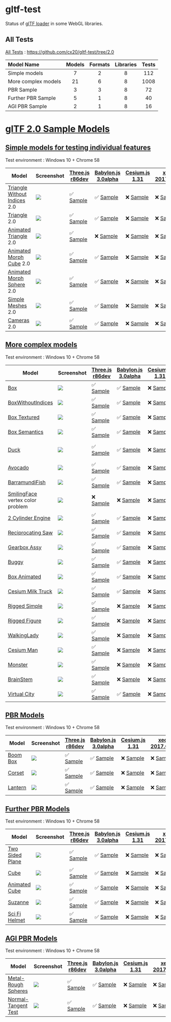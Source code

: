 # gltf-test

Status of [glTF loader](https://github.com/KhronosGroup/glTF#webgl-engines) in some WebGL libraries.

## All Tests

[All Tests]( https://cdn.rawgit.com/cx20/gltf-test/aee2d506990a22bfafb5d6da61d49e750b04ad80/index.html ) : https://github.com/cx20/gltf-test/tree/2.0

|Model Name           |Models  |Formats  |Libraries|Tests|
|:--------------------|:------:|:-------:|:-------:|:---:|
|Simple models        |   7    |   2     |    8    | 112 |
|More complex models  |  21    |   6     |    8    |1008 |
|PBR Sample           |   3    |   3     |    8    |  72 |
|Further PBR Sample   |   5    |   1     |    8    |  40 |
|AGI PBR Sample       |   2    |   1     |    8    |  16 |

<!--
Since some glTF 2.0 specifications have not been finalized yet, they are excluded from the test.
- SimpleMaterial
- AdvancedMaterial
- SimpleOpacity
- SimpleTexture
- SimpleSkin

|Model Name           |Models  |Formats  |Libraries|Tests|
|:--------------------|:------:|:-------:|:-------:|:---:|
|Simple models        |  12    |   2     |    8    | 192 |
|More complex models  |  21    |   6     |    8    |1008 |
|PBR Sample           |   3    |   3     |    8    |  72 |
|Further PBR Sample   |   5    |   1     |    8    |  40 |
|AGI PBR Sample       |   2    |   1     |    8    |  16 |
-->


# [glTF 2.0 Sample Models](https://github.com/KhronosGroup/glTF-Sample-Models/blob/master/2.0/README.md#gltf-20-sample-models)

## [Simple models for testing individual features](https://github.com/KhronosGroup/glTF-Sample-Models/blob/master/2.0/README.md#simple-models-for-testing-individual-features)

Test environment : Windows 10 + Chrome 58

|Model                                                                 |Screenshot                                                          |[Three.js r86dev](https://github.com/mrdoob/three.js/tree/dev/examples/js/loaders/GLTF2Loader.js)                                                                                                             |[Babylon.js 3.0alpha](https://github.com/BabylonJS/Babylon.js/tree/master/loaders/src/glTF)                                                                                                                           |[Cesium.js 1.31](https://github.com/AnalyticalGraphicsInc/cesium/)                                                                                                                                      |[xeogl 2017.04.24](https://github.com/xeolabs/xeogl/tree/master/src/models/gltf)                                                                                                             |[GLBoost r2dev](https://github.com/emadurandal/GLBoost/blob/master/src/js/middle_level/loader/GLTFLoader.js)                                                                                                  |[Grimoire.js 2017.05.10](https://github.com/GrimoireGL/grimoirejs-gltf)                                                                                                                           |
|----------------------------------------------------------------------|--------------------------------------------------------------------|--------------------------------------------------------------------------------------------------------------------------------------------------------------------------------------------------------------|----------------------------------------------------------------------------------------------------------------------------------------------------------------------------------------------------------------------|--------------------------------------------------------------------------------------------------------------------------------------------------------------------------------------------------------|---------------------------------------------------------------------------------------------------------------------------------------------------------------------------------------------|--------------------------------------------------------------------------------------------------------------------------------------------------------------------------------------------------------------|--------------------------------------------------------------------------------------------------------------------------------------------------------------------------------------------------|
|[Triangle Without Indices](tutorialModels/TriangleWithoutIndices) 2.0 |![](tutorialModels/TriangleWithoutIndices/screenshot/screenshot.png)|:white_check_mark: [Sample](https://cdn.rawgit.com/cx20/gltf-test/aee2d506990a22bfafb5d6da61d49e750b04ad80/examples/threejs/index.html?category=tutorialModels&model=TriangleWithoutIndices&scale=1&type=glTF)|:white_check_mark: [Sample](https://cdn.rawgit.com/cx20/gltf-test/aee2d506990a22bfafb5d6da61d49e750b04ad80/examples/babylonjs/index.html?category=tutorialModels&model=TriangleWithoutIndices&scale=1&type=glTF)      |:x: [Sample](https://cdn.rawgit.com/cx20/gltf-test/aee2d506990a22bfafb5d6da61d49e750b04ad80/examples/cesium/index.html?category=tutorialModels&model=TriangleWithoutIndices&scale=1&type=glTF)          |:x: [Sample](https://cdn.rawgit.com/cx20/gltf-test/aee2d506990a22bfafb5d6da61d49e750b04ad80/examples/xeogl/index.html?category=tutorialModels&model=TriangleWithoutIndices&scale=1&type=glTF)|:x: [Sample](https://cdn.rawgit.com/cx20/gltf-test/aee2d506990a22bfafb5d6da61d49e750b04ad80/examples/glboost/index.html?category=tutorialModels&model=TriangleWithoutIndices&scale=1&type=glTF)               |:x: [Sample](https://cdn.rawgit.com/cx20/gltf-test/aee2d506990a22bfafb5d6da61d49e750b04ad80/examples/grimoiregl/index.html?category=tutorialModels&model=TriangleWithoutIndices&scale=1&type=glTF)|
|[Triangle](tutorialModels/Triangle) 2.0                               |![](tutorialModels/Triangle/screenshot/screenshot.png)              |:white_check_mark: [Sample](https://cdn.rawgit.com/cx20/gltf-test/aee2d506990a22bfafb5d6da61d49e750b04ad80/examples/threejs/index.html?category=tutorialModels&model=Triangle&scale=1&type=glTF)              |:white_check_mark: [Sample](https://cdn.rawgit.com/cx20/gltf-test/aee2d506990a22bfafb5d6da61d49e750b04ad80/examples/babylonjs/index.html?category=tutorialModels&model=Triangle&scale=1&type=glTF)                    |:x: [Sample](https://cdn.rawgit.com/cx20/gltf-test/aee2d506990a22bfafb5d6da61d49e750b04ad80/examples/cesium/index.html?category=tutorialModels&model=Triangle&scale=1&type=glTF)                        |:x: [Sample](https://cdn.rawgit.com/cx20/gltf-test/aee2d506990a22bfafb5d6da61d49e750b04ad80/examples/xeogl/index.html?category=tutorialModels&model=Triangle&scale=1&type=glTF)              |:x: [Sample](https://cdn.rawgit.com/cx20/gltf-test/aee2d506990a22bfafb5d6da61d49e750b04ad80/examples/glboost/index.html?category=tutorialModels&model=Triangle&scale=1&type=glTF)                             |:x: [Sample](https://cdn.rawgit.com/cx20/gltf-test/aee2d506990a22bfafb5d6da61d49e750b04ad80/examples/grimoiregl/index.html?category=tutorialModels&model=Triangle&scale=1&type=glTF)              |
|[Animated Triangle](tutorialModels/AnimatedTriangle) 2.0              |![](tutorialModels/AnimatedTriangle/screenshot/screenshot.gif)      |:white_check_mark: [Sample](https://cdn.rawgit.com/cx20/gltf-test/aee2d506990a22bfafb5d6da61d49e750b04ad80/examples/threejs/index.html?category=tutorialModels&model=AnimatedTriangle&scale=1&type=glTF)      |:x: [Sample](https://cdn.rawgit.com/cx20/gltf-test/aee2d506990a22bfafb5d6da61d49e750b04ad80/examples/babylonjs/index.html?category=tutorialModels&model=AnimatedTriangle&scale=1&type=glTF)                           |:x: [Sample](https://cdn.rawgit.com/cx20/gltf-test/aee2d506990a22bfafb5d6da61d49e750b04ad80/examples/cesium/index.html?category=tutorialModels&model=AnimatedTriangle&scale=1&type=glTF)                |:x: [Sample](https://cdn.rawgit.com/cx20/gltf-test/aee2d506990a22bfafb5d6da61d49e750b04ad80/examples/xeogl/index.html?category=tutorialModels&model=AnimatedTriangle&scale=1&type=glTF)      |:x: [Sample](https://cdn.rawgit.com/cx20/gltf-test/aee2d506990a22bfafb5d6da61d49e750b04ad80/examples/glboost/index.html?category=tutorialModels&model=AnimatedTriangle&scale=1&type=glTF)                     |:x: [Sample](https://cdn.rawgit.com/cx20/gltf-test/aee2d506990a22bfafb5d6da61d49e750b04ad80/examples/grimoiregl/index.html?category=tutorialModels&model=AnimatedTriangle&scale=1&type=glTF)      |
|[Animated Morph Cube](tutorialModels/AnimatedMorphCube) 2.0           |![](tutorialModels/AnimatedMorphCube/screenshot/screenshot.gif)     |:white_check_mark: [Sample](https://cdn.rawgit.com/cx20/gltf-test/aee2d506990a22bfafb5d6da61d49e750b04ad80/examples/threejs/index.html?category=tutorialModels&model=AnimatedMorphCube&scale=1&type=glTF)     |:white_check_mark: [Sample](https://cdn.rawgit.com/cx20/gltf-test/aee2d506990a22bfafb5d6da61d49e750b04ad80/examples/babylonjs/index.html?category=tutorialModels&model=AnimatedMorphCube&scale=1&type=glTF)           |:x: [Sample](https://cdn.rawgit.com/cx20/gltf-test/aee2d506990a22bfafb5d6da61d49e750b04ad80/examples/cesium/index.html?category=tutorialModels&model=AnimatedMorphCube&scale=1&type=glTF)               |:x: [Sample](https://cdn.rawgit.com/cx20/gltf-test/aee2d506990a22bfafb5d6da61d49e750b04ad80/examples/xeogl/index.html?category=tutorialModels&model=AnimatedMorphCube&scale=1&type=glTF)     |:x: [Sample](https://cdn.rawgit.com/cx20/gltf-test/aee2d506990a22bfafb5d6da61d49e750b04ad80/examples/glboost/index.html?category=tutorialModels&model=AnimatedMorphCube&scale=1&type=glTF)                    |:x: [Sample](https://cdn.rawgit.com/cx20/gltf-test/aee2d506990a22bfafb5d6da61d49e750b04ad80/examples/grimoiregl/index.html?category=tutorialModels&model=AnimatedMorphCube&scale=1&type=glTF)     |
|[Animated Morph Sphere](tutorialModels/AnimatedMorphSphere) 2.0       |![](tutorialModels/AnimatedMorphSphere/screenshot/screenshot.gif)   |:white_check_mark: [Sample](https://cdn.rawgit.com/cx20/gltf-test/aee2d506990a22bfafb5d6da61d49e750b04ad80/examples/threejs/index.html?category=tutorialModels&model=AnimatedMorphSphere&scale=1&type=glTF)   |:white_check_mark: [Sample](https://cdn.rawgit.com/cx20/gltf-test/aee2d506990a22bfafb5d6da61d49e750b04ad80/examples/babylonjs/index.html?category=tutorialModels&model=AnimatedMorphSphere&scale=1&type=glTF)         |:x: [Sample](https://cdn.rawgit.com/cx20/gltf-test/aee2d506990a22bfafb5d6da61d49e750b04ad80/examples/cesium/index.html?category=tutorialModels&model=AnimatedMorphSphere&scale=1&type=glTF)             |:x: [Sample](https://cdn.rawgit.com/cx20/gltf-test/aee2d506990a22bfafb5d6da61d49e750b04ad80/examples/xeogl/index.html?category=tutorialModels&model=AnimatedMorphSphere&scale=1&type=glTF)   |:x: [Sample](https://cdn.rawgit.com/cx20/gltf-test/aee2d506990a22bfafb5d6da61d49e750b04ad80/examples/glboost/index.html?category=tutorialModels&model=AnimatedMorphSphere&scale=1&type=glTF)                  |:x: [Sample](https://cdn.rawgit.com/cx20/gltf-test/aee2d506990a22bfafb5d6da61d49e750b04ad80/examples/grimoiregl/index.html?category=tutorialModels&model=AnimatedMorphSphere&scale=1&type=glTF)   |
|[Simple Meshes](tutorialModels/SimpleMeshes) 2.0                      |![](tutorialModels/SimpleMeshes/screenshot/screenshot.png)          |:white_check_mark: [Sample](https://cdn.rawgit.com/cx20/gltf-test/aee2d506990a22bfafb5d6da61d49e750b04ad80/examples/threejs/index.html?category=tutorialModels&model=SimpleMeshes&scale=1&type=glTF)          |:white_check_mark: [Sample](https://cdn.rawgit.com/cx20/gltf-test/aee2d506990a22bfafb5d6da61d49e750b04ad80/examples/babylonjs/index.html?category=tutorialModels&model=SimpleMeshes&scale=1&type=glTF)                |:x: [Sample](https://cdn.rawgit.com/cx20/gltf-test/aee2d506990a22bfafb5d6da61d49e750b04ad80/examples/cesium/index.html?category=tutorialModels&model=SimpleMeshes&scale=1&type=glTF)                    |:x: [Sample](https://cdn.rawgit.com/cx20/gltf-test/aee2d506990a22bfafb5d6da61d49e750b04ad80/examples/xeogl/index.html?category=tutorialModels&model=SimpleMeshes&scale=1&type=glTF)          |:x: [Sample](https://cdn.rawgit.com/cx20/gltf-test/aee2d506990a22bfafb5d6da61d49e750b04ad80/examples/glboost/index.html?category=tutorialModels&model=SimpleMeshes&scale=1&type=glTF)                         |:x: [Sample](https://cdn.rawgit.com/cx20/gltf-test/aee2d506990a22bfafb5d6da61d49e750b04ad80/examples/grimoiregl/index.html?category=tutorialModels&model=SimpleMeshes&scale=1&type=glTF)          |
|[Cameras](tutorialModels/Cameras) 2.0                                 |![](tutorialModels/Cameras/screenshot/screenshot.png)               |:white_check_mark: [Sample](https://cdn.rawgit.com/cx20/gltf-test/aee2d506990a22bfafb5d6da61d49e750b04ad80/examples/threejs/index.html?category=tutorialModels&model=Cameras&scale=1&type=glTF)               |:white_check_mark: [Sample](https://cdn.rawgit.com/cx20/gltf-test/aee2d506990a22bfafb5d6da61d49e750b04ad80/examples/babylonjs/index.html?category=tutorialModels&model=Cameras&scale=1&type=glTF)                     |:x: [Sample](https://cdn.rawgit.com/cx20/gltf-test/aee2d506990a22bfafb5d6da61d49e750b04ad80/examples/cesium/index.html?category=tutorialModels&model=Cameras&scale=1&type=glTF)                         |:x: [Sample](https://cdn.rawgit.com/cx20/gltf-test/aee2d506990a22bfafb5d6da61d49e750b04ad80/examples/xeogl/index.html?category=tutorialModels&model=Cameras&scale=1&type=glTF)               |:x: [Sample](https://cdn.rawgit.com/cx20/gltf-test/aee2d506990a22bfafb5d6da61d49e750b04ad80/examples/glboost/index.html?category=tutorialModels&model=Cameras&scale=1&type=glTF)                              |:x: [Sample](https://cdn.rawgit.com/cx20/gltf-test/aee2d506990a22bfafb5d6da61d49e750b04ad80/examples/grimoiregl/index.html?category=tutorialModels&model=Cameras&scale=1&type=glTF)               |

<!--
Since some glTF 2.0 specifications have not been finalized yet, they are excluded from the test.
- SimpleMaterial
- AdvancedMaterial
- SimpleOpacity
- SimpleTexture
- SimpleSkin

|Model                                                                 |Screenshot                                                          |[Three.js r86dev](https://github.com/mrdoob/three.js/tree/dev/examples/js/loaders/GLTF2Loader.js)                                                                                                             |[Babylon.js 3.0alpha](https://github.com/BabylonJS/Babylon.js/tree/master/loaders/src/glTF)                                                                                                                           |[Cesium.js 1.31](https://github.com/AnalyticalGraphicsInc/cesium/)                                                                                                                                      |[xeogl 2017.04.24](https://github.com/xeolabs/xeogl/tree/master/src/models/gltf)                                                                                                             |[GLBoost r2dev](https://github.com/emadurandal/GLBoost/blob/master/src/js/middle_level/loader/GLTFLoader.js)                                                                                                  |[Grimoire.js 2017.05.10](https://github.com/GrimoireGL/grimoirejs-gltf)                                                                                                                           |
|----------------------------------------------------------------------|--------------------------------------------------------------------|--------------------------------------------------------------------------------------------------------------------------------------------------------------------------------------------------------------|----------------------------------------------------------------------------------------------------------------------------------------------------------------------------------------------------------------------|--------------------------------------------------------------------------------------------------------------------------------------------------------------------------------------------------------|---------------------------------------------------------------------------------------------------------------------------------------------------------------------------------------------|--------------------------------------------------------------------------------------------------------------------------------------------------------------------------------------------------------------|--------------------------------------------------------------------------------------------------------------------------------------------------------------------------------------------------|
|[Triangle Without Indices](tutorialModels/TriangleWithoutIndices) 2.0 |![](tutorialModels/TriangleWithoutIndices/screenshot/screenshot.png)|:white_check_mark: [Sample](https://cdn.rawgit.com/cx20/gltf-test/aee2d506990a22bfafb5d6da61d49e750b04ad80/examples/threejs/index.html?category=tutorialModels&model=TriangleWithoutIndices&scale=1&type=glTF)|:white_check_mark: [Sample](https://cdn.rawgit.com/cx20/gltf-test/aee2d506990a22bfafb5d6da61d49e750b04ad80/examples/babylonjs/index.html?category=tutorialModels&model=TriangleWithoutIndices&scale=1&type=glTF)      |:x: [Sample](https://cdn.rawgit.com/cx20/gltf-test/aee2d506990a22bfafb5d6da61d49e750b04ad80/examples/cesium/index.html?category=tutorialModels&model=TriangleWithoutIndices&scale=1&type=glTF)          |:x: [Sample](https://cdn.rawgit.com/cx20/gltf-test/aee2d506990a22bfafb5d6da61d49e750b04ad80/examples/xeogl/index.html?category=tutorialModels&model=TriangleWithoutIndices&scale=1&type=glTF)|:x: [Sample](https://cdn.rawgit.com/cx20/gltf-test/aee2d506990a22bfafb5d6da61d49e750b04ad80/examples/glboost/index.html?category=tutorialModels&model=TriangleWithoutIndices&scale=1&type=glTF)               |:x: [Sample](https://cdn.rawgit.com/cx20/gltf-test/aee2d506990a22bfafb5d6da61d49e750b04ad80/examples/grimoiregl/index.html?category=tutorialModels&model=TriangleWithoutIndices&scale=1&type=glTF)|
|[Triangle](tutorialModels/Triangle) 2.0                               |![](tutorialModels/Triangle/screenshot/screenshot.png)              |:white_check_mark: [Sample](https://cdn.rawgit.com/cx20/gltf-test/aee2d506990a22bfafb5d6da61d49e750b04ad80/examples/threejs/index.html?category=tutorialModels&model=Triangle&scale=1&type=glTF)              |:white_check_mark: [Sample](https://cdn.rawgit.com/cx20/gltf-test/aee2d506990a22bfafb5d6da61d49e750b04ad80/examples/babylonjs/index.html?category=tutorialModels&model=Triangle&scale=1&type=glTF)                    |:x: [Sample](https://cdn.rawgit.com/cx20/gltf-test/aee2d506990a22bfafb5d6da61d49e750b04ad80/examples/cesium/index.html?category=tutorialModels&model=Triangle&scale=1&type=glTF)                        |:x: [Sample](https://cdn.rawgit.com/cx20/gltf-test/aee2d506990a22bfafb5d6da61d49e750b04ad80/examples/xeogl/index.html?category=tutorialModels&model=Triangle&scale=1&type=glTF)              |:x: [Sample](https://cdn.rawgit.com/cx20/gltf-test/aee2d506990a22bfafb5d6da61d49e750b04ad80/examples/glboost/index.html?category=tutorialModels&model=Triangle&scale=1&type=glTF)                             |:x: [Sample](https://cdn.rawgit.com/cx20/gltf-test/aee2d506990a22bfafb5d6da61d49e750b04ad80/examples/grimoiregl/index.html?category=tutorialModels&model=Triangle&scale=1&type=glTF)              |
|[Animated Triangle](tutorialModels/AnimatedTriangle) 2.0              |![](tutorialModels/AnimatedTriangle/screenshot/screenshot.gif)      |:white_check_mark: [Sample](https://cdn.rawgit.com/cx20/gltf-test/aee2d506990a22bfafb5d6da61d49e750b04ad80/examples/threejs/index.html?category=tutorialModels&model=AnimatedTriangle&scale=1&type=glTF)      |:x: [Sample](https://cdn.rawgit.com/cx20/gltf-test/aee2d506990a22bfafb5d6da61d49e750b04ad80/examples/babylonjs/index.html?category=tutorialModels&model=AnimatedTriangle&scale=1&type=glTF)                           |:x: [Sample](https://cdn.rawgit.com/cx20/gltf-test/aee2d506990a22bfafb5d6da61d49e750b04ad80/examples/cesium/index.html?category=tutorialModels&model=AnimatedTriangle&scale=1&type=glTF)                |:x: [Sample](https://cdn.rawgit.com/cx20/gltf-test/aee2d506990a22bfafb5d6da61d49e750b04ad80/examples/xeogl/index.html?category=tutorialModels&model=AnimatedTriangle&scale=1&type=glTF)      |:x: [Sample](https://cdn.rawgit.com/cx20/gltf-test/aee2d506990a22bfafb5d6da61d49e750b04ad80/examples/glboost/index.html?category=tutorialModels&model=AnimatedTriangle&scale=1&type=glTF)                     |:x: [Sample](https://cdn.rawgit.com/cx20/gltf-test/aee2d506990a22bfafb5d6da61d49e750b04ad80/examples/grimoiregl/index.html?category=tutorialModels&model=AnimatedTriangle&scale=1&type=glTF)      |
|[Animated Morph Cube](tutorialModels/AnimatedMorphCube) 2.0           |![](tutorialModels/AnimatedMorphCube/screenshot/screenshot.gif)     |:white_check_mark: [Sample](https://cdn.rawgit.com/cx20/gltf-test/aee2d506990a22bfafb5d6da61d49e750b04ad80/examples/threejs/index.html?category=tutorialModels&model=AnimatedMorphCube&scale=1&type=glTF)     |:white_check_mark: [Sample](https://cdn.rawgit.com/cx20/gltf-test/aee2d506990a22bfafb5d6da61d49e750b04ad80/examples/babylonjs/index.html?category=tutorialModels&model=AnimatedMorphCube&scale=1&type=glTF)           |:x: [Sample](https://cdn.rawgit.com/cx20/gltf-test/aee2d506990a22bfafb5d6da61d49e750b04ad80/examples/cesium/index.html?category=tutorialModels&model=AnimatedMorphCube&scale=1&type=glTF)               |:x: [Sample](https://cdn.rawgit.com/cx20/gltf-test/aee2d506990a22bfafb5d6da61d49e750b04ad80/examples/xeogl/index.html?category=tutorialModels&model=AnimatedMorphCube&scale=1&type=glTF)     |:x: [Sample](https://cdn.rawgit.com/cx20/gltf-test/aee2d506990a22bfafb5d6da61d49e750b04ad80/examples/glboost/index.html?category=tutorialModels&model=AnimatedMorphCube&scale=1&type=glTF)                    |:x: [Sample](https://cdn.rawgit.com/cx20/gltf-test/aee2d506990a22bfafb5d6da61d49e750b04ad80/examples/grimoiregl/index.html?category=tutorialModels&model=AnimatedMorphCube&scale=1&type=glTF)     |
|[Animated Morph Sphere](tutorialModels/AnimatedMorphSphere) 2.0       |![](tutorialModels/AnimatedMorphSphere/screenshot/screenshot.gif)   |:white_check_mark: [Sample](https://cdn.rawgit.com/cx20/gltf-test/aee2d506990a22bfafb5d6da61d49e750b04ad80/examples/threejs/index.html?category=tutorialModels&model=AnimatedMorphSphere&scale=1&type=glTF)   |:white_check_mark: [Sample](https://cdn.rawgit.com/cx20/gltf-test/aee2d506990a22bfafb5d6da61d49e750b04ad80/examples/babylonjs/index.html?category=tutorialModels&model=AnimatedMorphSphere&scale=1&type=glTF)         |:x: [Sample](https://cdn.rawgit.com/cx20/gltf-test/aee2d506990a22bfafb5d6da61d49e750b04ad80/examples/cesium/index.html?category=tutorialModels&model=AnimatedMorphSphere&scale=1&type=glTF)             |:x: [Sample](https://cdn.rawgit.com/cx20/gltf-test/aee2d506990a22bfafb5d6da61d49e750b04ad80/examples/xeogl/index.html?category=tutorialModels&model=AnimatedMorphSphere&scale=1&type=glTF)   |:x: [Sample](https://cdn.rawgit.com/cx20/gltf-test/aee2d506990a22bfafb5d6da61d49e750b04ad80/examples/glboost/index.html?category=tutorialModels&model=AnimatedMorphSphere&scale=1&type=glTF)                  |:x: [Sample](https://cdn.rawgit.com/cx20/gltf-test/aee2d506990a22bfafb5d6da61d49e750b04ad80/examples/grimoiregl/index.html?category=tutorialModels&model=AnimatedMorphSphere&scale=1&type=glTF)   |
|[Simple Material](tutorialModels/SimpleMaterial) 2.0                  |![](tutorialModels/SimpleMaterial/screenshot/screenshot.png)        |:x: [Sample](https://cdn.rawgit.com/cx20/gltf-test/aee2d506990a22bfafb5d6da61d49e750b04ad80/examples/threejs/index.html?category=tutorialModels&model=SimpleMaterial&scale=1&type=glTF)                       |:x: [Sample](https://cdn.rawgit.com/cx20/gltf-test/aee2d506990a22bfafb5d6da61d49e750b04ad80/examples/babylonjs/index.html?category=tutorialModels&model=SimpleMaterial&scale=1&type=glTF)                             |:x: [Sample](https://cdn.rawgit.com/cx20/gltf-test/aee2d506990a22bfafb5d6da61d49e750b04ad80/examples/cesium/index.html?category=tutorialModels&model=SimpleMaterial&scale=1&type=glTF)                  |:x: [Sample](https://cdn.rawgit.com/cx20/gltf-test/aee2d506990a22bfafb5d6da61d49e750b04ad80/examples/xeogl/index.html?category=tutorialModels&model=SimpleMaterial&scale=1&type=glTF)        |:x: [Sample](https://cdn.rawgit.com/cx20/gltf-test/aee2d506990a22bfafb5d6da61d49e750b04ad80/examples/glboost/index.html?category=tutorialModels&model=SimpleMaterial&scale=1&type=glTF)                       |:x: [Sample](https://cdn.rawgit.com/cx20/gltf-test/aee2d506990a22bfafb5d6da61d49e750b04ad80/examples/grimoiregl/index.html?category=tutorialModels&model=SimpleMaterial&scale=1&type=glTF)        |
|[Simple Meshes](tutorialModels/SimpleMeshes) 2.0                      |![](tutorialModels/SimpleMeshes/screenshot/screenshot.png)          |:white_check_mark: [Sample](https://cdn.rawgit.com/cx20/gltf-test/aee2d506990a22bfafb5d6da61d49e750b04ad80/examples/threejs/index.html?category=tutorialModels&model=SimpleMeshes&scale=1&type=glTF)          |:white_check_mark: [Sample](https://cdn.rawgit.com/cx20/gltf-test/aee2d506990a22bfafb5d6da61d49e750b04ad80/examples/babylonjs/index.html?category=tutorialModels&model=SimpleMeshes&scale=1&type=glTF)                |:x: [Sample](https://cdn.rawgit.com/cx20/gltf-test/aee2d506990a22bfafb5d6da61d49e750b04ad80/examples/cesium/index.html?category=tutorialModels&model=SimpleMeshes&scale=1&type=glTF)                    |:x: [Sample](https://cdn.rawgit.com/cx20/gltf-test/aee2d506990a22bfafb5d6da61d49e750b04ad80/examples/xeogl/index.html?category=tutorialModels&model=SimpleMeshes&scale=1&type=glTF)          |:x: [Sample](https://cdn.rawgit.com/cx20/gltf-test/aee2d506990a22bfafb5d6da61d49e750b04ad80/examples/glboost/index.html?category=tutorialModels&model=SimpleMeshes&scale=1&type=glTF)                         |:x: [Sample](https://cdn.rawgit.com/cx20/gltf-test/aee2d506990a22bfafb5d6da61d49e750b04ad80/examples/grimoiregl/index.html?category=tutorialModels&model=SimpleMeshes&scale=1&type=glTF)          |
|[Advanced Material](tutorialModels/AdvancedMaterial) 1.1              |![](tutorialModels/AdvancedMaterial/screenshot/screenshot.png)      |:white_check_mark: [Sample](https://cdn.rawgit.com/cx20/gltf-test/aee2d506990a22bfafb5d6da61d49e750b04ad80/examples/threejs/index.html?category=tutorialModels&model=AdvancedMaterial&scale=1&type=glTF)      |:white_check_mark: [Sample](https://cdn.rawgit.com/cx20/gltf-test/aee2d506990a22bfafb5d6da61d49e750b04ad80/examples/babylonjs/index.html?category=tutorialModels&model=AdvancedMaterial&scale=1&type=glTF)            |:x: [Sample](https://cdn.rawgit.com/cx20/gltf-test/aee2d506990a22bfafb5d6da61d49e750b04ad80/examples/cesium/index.html?category=tutorialModels&model=AdvancedMaterial&scale=1&type=glTF)                |:x: [Sample](https://cdn.rawgit.com/cx20/gltf-test/aee2d506990a22bfafb5d6da61d49e750b04ad80/examples/xeogl/index.html?category=tutorialModels&model=AdvancedMaterial&scale=1&type=glTF)      |:white_check_mark: [Sample](https://cdn.rawgit.com/cx20/gltf-test/aee2d506990a22bfafb5d6da61d49e750b04ad80/examples/glboost/index.html?category=tutorialModels&model=AdvancedMaterial&scale=1&type=glTF)      |:x: [Sample](https://cdn.rawgit.com/cx20/gltf-test/aee2d506990a22bfafb5d6da61d49e750b04ad80/examples/grimoiregl/index.html?category=tutorialModels&model=AdvancedMaterial&scale=1&type=glTF)      |
|[Simple Opacity](tutorialModels/SimpleOpacity) 1.1                    |![](tutorialModels/SimpleOpacity/screenshot/screenshot.png)         |:white_check_mark: [Sample](https://cdn.rawgit.com/cx20/gltf-test/aee2d506990a22bfafb5d6da61d49e750b04ad80/examples/threejs/index.html?category=tutorialModels&model=SimpleOpacity&scale=1&type=glTF)         |:white_check_mark: [Sample](https://cdn.rawgit.com/cx20/gltf-test/aee2d506990a22bfafb5d6da61d49e750b04ad80/examples/babylonjs/index.html?category=tutorialModels&model=SimpleOpacity&scale=1&type=glTF)               |:x: [Sample](https://cdn.rawgit.com/cx20/gltf-test/aee2d506990a22bfafb5d6da61d49e750b04ad80/examples/cesium/index.html?category=tutorialModels&model=SimpleOpacity&scale=1&type=glTF)                   |:x: [Sample](https://cdn.rawgit.com/cx20/gltf-test/aee2d506990a22bfafb5d6da61d49e750b04ad80/examples/xeogl/index.html?category=tutorialModels&model=SimpleOpacity&scale=1&type=glTF)         |:white_check_mark: [Sample](https://cdn.rawgit.com/cx20/gltf-test/aee2d506990a22bfafb5d6da61d49e750b04ad80/examples/glboost/index.html?category=tutorialModels&model=SimpleOpacity&scale=1&type=glTF)         |:x: [Sample](https://cdn.rawgit.com/cx20/gltf-test/aee2d506990a22bfafb5d6da61d49e750b04ad80/examples/grimoiregl/index.html?category=tutorialModels&model=SimpleOpacity&scale=1&type=glTF)         |
|[Simple Texture](tutorialModels/SimpleTexture) 2.0.0                  |![](tutorialModels/SimpleTexture/screenshot/screenshot.png)         |:x: [Sample](https://cdn.rawgit.com/cx20/gltf-test/aee2d506990a22bfafb5d6da61d49e750b04ad80/examples/threejs/index.html?category=tutorialModels&model=SimpleTexture&scale=1&type=glTF)                        |:x: [Sample](https://cdn.rawgit.com/cx20/gltf-test/aee2d506990a22bfafb5d6da61d49e750b04ad80/examples/babylonjs/index.html?category=tutorialModels&model=SimpleTexture&scale=1&type=glTF)                              |:x: [Sample](https://cdn.rawgit.com/cx20/gltf-test/aee2d506990a22bfafb5d6da61d49e750b04ad80/examples/cesium/index.html?category=tutorialModels&model=SimpleTexture&scale=1&type=glTF)                   |:x: [Sample](https://cdn.rawgit.com/cx20/gltf-test/aee2d506990a22bfafb5d6da61d49e750b04ad80/examples/xeogl/index.html?category=tutorialModels&model=SimpleTexture&scale=1&type=glTF)         |:x: [Sample](https://cdn.rawgit.com/cx20/gltf-test/aee2d506990a22bfafb5d6da61d49e750b04ad80/examples/glboost/index.html?category=tutorialModels&model=SimpleTexture&scale=1&type=glTF)                        |:x: [Sample](https://cdn.rawgit.com/cx20/gltf-test/aee2d506990a22bfafb5d6da61d49e750b04ad80/examples/grimoiregl/index.html?category=tutorialModels&model=SimpleTexture&scale=1&type=glTF)         |
|[Cameras](tutorialModels/Cameras) 2.0                                 |![](tutorialModels/Cameras/screenshot/screenshot.png)               |:white_check_mark: [Sample](https://cdn.rawgit.com/cx20/gltf-test/aee2d506990a22bfafb5d6da61d49e750b04ad80/examples/threejs/index.html?category=tutorialModels&model=Cameras&scale=1&type=glTF)               |:white_check_mark: [Sample](https://cdn.rawgit.com/cx20/gltf-test/aee2d506990a22bfafb5d6da61d49e750b04ad80/examples/babylonjs/index.html?category=tutorialModels&model=Cameras&scale=1&type=glTF)                     |:x: [Sample](https://cdn.rawgit.com/cx20/gltf-test/aee2d506990a22bfafb5d6da61d49e750b04ad80/examples/cesium/index.html?category=tutorialModels&model=Cameras&scale=1&type=glTF)                         |:x: [Sample](https://cdn.rawgit.com/cx20/gltf-test/aee2d506990a22bfafb5d6da61d49e750b04ad80/examples/xeogl/index.html?category=tutorialModels&model=Cameras&scale=1&type=glTF)               |:x: [Sample](https://cdn.rawgit.com/cx20/gltf-test/aee2d506990a22bfafb5d6da61d49e750b04ad80/examples/glboost/index.html?category=tutorialModels&model=Cameras&scale=1&type=glTF)                              |:x: [Sample](https://cdn.rawgit.com/cx20/gltf-test/aee2d506990a22bfafb5d6da61d49e750b04ad80/examples/grimoiregl/index.html?category=tutorialModels&model=Cameras&scale=1&type=glTF)               |
|[Simple Skin](tutorialModels/SimpleSkin) 1.1                          |![](tutorialModels/SimpleSkin/screenshot/screenshot.gif)            |:white_check_mark: [Sample](https://cdn.rawgit.com/cx20/gltf-test/aee2d506990a22bfafb5d6da61d49e750b04ad80/examples/threejs/index.html?category=tutorialModels&model=SimpleSkin&scale=1&type=glTF)            |:white_check_mark: [Sample](https://cdn.rawgit.com/cx20/gltf-test/aee2d506990a22bfafb5d6da61d49e750b04ad80/examples/babylonjs/index.html?category=tutorialModels&model=SimpleSkin&scale=1&type=glTF)                  |:x: [Sample](https://cdn.rawgit.com/cx20/gltf-test/aee2d506990a22bfafb5d6da61d49e750b04ad80/examples/cesium/index.html?category=tutorialModels&model=SimpleSkin&scale=1&type=glTF)                      |:x: [Sample](https://cdn.rawgit.com/cx20/gltf-test/aee2d506990a22bfafb5d6da61d49e750b04ad80/examples/xeogl/index.html?category=tutorialModels&model=SimpleSkin&scale=1&type=glTF)            |:white_check_mark: [Sample](https://cdn.rawgit.com/cx20/gltf-test/aee2d506990a22bfafb5d6da61d49e750b04ad80/examples/glboost/index.html?category=tutorialModels&model=SimpleSkin&scale=1&type=glTF)            |:x: [Sample](https://cdn.rawgit.com/cx20/gltf-test/aee2d506990a22bfafb5d6da61d49e750b04ad80/examples/grimoiregl/index.html?category=tutorialModels&model=SimpleSkin&scale=1&type=glTF)            |
-->


## [More complex models](https://github.com/KhronosGroup/glTF-Sample-Models/blob/master/2.0/README.md#more-complex-models)

Test environment : Windows 10 + Chrome 58

|Model                                               |Screenshot                                                    |[Three.js r86dev](https://github.com/mrdoob/three.js/tree/dev/examples/js/loaders/GLTF2Loader.js)                                                                           |[Babylon.js 3.0alpha](https://github.com/BabylonJS/Babylon.js/tree/master/loaders/src/glTF)                                                                                                     |[Cesium.js 1.31](https://github.com/AnalyticalGraphicsInc/cesium/)                                                                                             |[xeogl 2017.04.24](https://github.com/xeolabs/xeogl/tree/master/src/models/gltf)                                                                                             |[GLBoost r2dev](https://github.com/emadurandal/GLBoost/blob/master/src/js/middle_level/loader/GLTFLoader.js)                                                                     |[Grimoire.js 2017.05.10](https://github.com/GrimoireGL/grimoirejs-gltf)                                                                                                             |
|----------------------------------------------------|--------------------------------------------------------------|----------------------------------------------------------------------------------------------------------------------------------------------------------------------------|------------------------------------------------------------------------------------------------------------------------------------------------------------------------------------------------|---------------------------------------------------------------------------------------------------------------------------------------------------------------|-----------------------------------------------------------------------------------------------------------------------------------------------------------------------------|---------------------------------------------------------------------------------------------------------------------------------------------------------------------------------|------------------------------------------------------------------------------------------------------------------------------------------------------------------------------------|
|[Box](sampleModels/Box)                             |![](sampleModels/Box/screenshot/screenshot.png)               |:white_check_mark: [Sample](https://cdn.rawgit.com/cx20/gltf-test/aee2d506990a22bfafb5d6da61d49e750b04ad80/examples/threejs/index.html?model=Box&scale=1)                   |:white_check_mark: [Sample](https://cdn.rawgit.com/cx20/gltf-test/aee2d506990a22bfafb5d6da61d49e750b04ad80/examples/babylonjs/index.html?model=Box&scale=1)                                     |:x: [Sample](https://cdn.rawgit.com/cx20/gltf-test/aee2d506990a22bfafb5d6da61d49e750b04ad80/examples/cesium/index.html?model=Box)               |:x: [Sample](https://cdn.rawgit.com/cx20/gltf-test/aee2d506990a22bfafb5d6da61d49e750b04ad80/examples/xeogl/index.html?model=Box&scale=1)                                                    |:x: [Sample](https://cdn.rawgit.com/cx20/gltf-test/aee2d506990a22bfafb5d6da61d49e750b04ad80/examples/glboost/index.html?model=Box&scale=1)                                       |:x: [Sample](https://cdn.rawgit.com/cx20/gltf-test/aee2d506990a22bfafb5d6da61d49e750b04ad80/examples/grimoiregl/index.html?model=Box&scale=1)                                       |
|[BoxWithoutIndices](sampleModels/BoxWithoutIndices) |![](sampleModels/BoxWithoutIndices/screenshot/screenshot.png) |:white_check_mark: [Sample](https://cdn.rawgit.com/cx20/gltf-test/aee2d506990a22bfafb5d6da61d49e750b04ad80/examples/threejs/index.html?model=BoxWithoutIndices&scale=1)     |:white_check_mark: [Sample](https://cdn.rawgit.com/cx20/gltf-test/aee2d506990a22bfafb5d6da61d49e750b04ad80/examples/babylonjs/index.html?model=BoxWithoutIndices&scale=1)                       |:x: [Sample](https://cdn.rawgit.com/cx20/gltf-test/aee2d506990a22bfafb5d6da61d49e750b04ad80/examples/cesium/index.html?model=BoxWithoutIndices) |:x: [Sample](https://cdn.rawgit.com/cx20/gltf-test/aee2d506990a22bfafb5d6da61d49e750b04ad80/examples/xeogl/index.html?model=BoxWithoutIndices&scale=1)                                      |:x: [Sample](https://cdn.rawgit.com/cx20/gltf-test/aee2d506990a22bfafb5d6da61d49e750b04ad80/examples/glboost/index.html?model=BoxWithoutIndices&scale=1)                         |:x: [Sample](https://cdn.rawgit.com/cx20/gltf-test/aee2d506990a22bfafb5d6da61d49e750b04ad80/examples/grimoiregl/index.html?model=BoxWithoutIndices&scale=1)                         |
|[Box Textured](sampleModels/BoxTextured)            |![](sampleModels/BoxTextured/screenshot/screenshot.png)       |:white_check_mark: [Sample](https://cdn.rawgit.com/cx20/gltf-test/aee2d506990a22bfafb5d6da61d49e750b04ad80/examples/threejs/index.html?model=BoxTextured&scale=1)           |:white_check_mark: [Sample](https://cdn.rawgit.com/cx20/gltf-test/aee2d506990a22bfafb5d6da61d49e750b04ad80/examples/babylonjs/index.html?model=BoxTextured&scale=1)                             |:x: [Sample](https://cdn.rawgit.com/cx20/gltf-test/aee2d506990a22bfafb5d6da61d49e750b04ad80/examples/cesium/index.html?model=BoxTextured)       |:x: [Sample](https://cdn.rawgit.com/cx20/gltf-test/aee2d506990a22bfafb5d6da61d49e750b04ad80/examples/xeogl/index.html?model=BoxTextured&scale=1)                                            |:x: [Sample](https://cdn.rawgit.com/cx20/gltf-test/aee2d506990a22bfafb5d6da61d49e750b04ad80/examples/glboost/index.html?model=BoxTextured&scale=1)                               |:white_check_mark: [Sample](https://cdn.rawgit.com/cx20/gltf-test/aee2d506990a22bfafb5d6da61d49e750b04ad80/examples/grimoiregl/index.html?model=BoxTextured&scale=1)                |
|[Box Semantics](sampleModels/BoxSemantics)          |![](sampleModels/BoxSemantics/screenshot/screenshot.png)      |:white_check_mark: [Sample](https://cdn.rawgit.com/cx20/gltf-test/aee2d506990a22bfafb5d6da61d49e750b04ad80/examples/threejs/index.html?model=BoxSemantics&scale=1)          |:white_check_mark: [Sample](https://cdn.rawgit.com/cx20/gltf-test/aee2d506990a22bfafb5d6da61d49e750b04ad80/examples/babylonjs/index.html?model=BoxSemantics&scale=1)                            |:x: [Sample](https://cdn.rawgit.com/cx20/gltf-test/aee2d506990a22bfafb5d6da61d49e750b04ad80/examples/cesium/index.html?model=BoxSemantics)      |:x: [Sample](https://cdn.rawgit.com/cx20/gltf-test/aee2d506990a22bfafb5d6da61d49e750b04ad80/examples/xeogl/index.html?model=BoxSemantics&scale=1)                                           |:x: [Sample](https://cdn.rawgit.com/cx20/gltf-test/aee2d506990a22bfafb5d6da61d49e750b04ad80/examples/glboost/index.html?model=BoxSemantics&scale=1)                              |:white_check_mark: [Sample](https://cdn.rawgit.com/cx20/gltf-test/aee2d506990a22bfafb5d6da61d49e750b04ad80/examples/grimoiregl/index.html?model=BoxSemantics&scale=1)               |
|[Duck](sampleModels/Duck)                           |![](sampleModels/Duck/screenshot/screenshot.png)              |:white_check_mark: [Sample](https://cdn.rawgit.com/cx20/gltf-test/aee2d506990a22bfafb5d6da61d49e750b04ad80/examples/threejs/index.html?model=Duck&scale=1)                  |:white_check_mark: [Sample](https://cdn.rawgit.com/cx20/gltf-test/aee2d506990a22bfafb5d6da61d49e750b04ad80/examples/babylonjs/index.html?model=Duck&scale=1)                                    |:x: [Sample](https://cdn.rawgit.com/cx20/gltf-test/aee2d506990a22bfafb5d6da61d49e750b04ad80/examples/cesium/index.html?model=Duck)              |:x: [Sample](https://cdn.rawgit.com/cx20/gltf-test/aee2d506990a22bfafb5d6da61d49e750b04ad80/examples/xeogl/index.html?model=Duck&scale=1)                                                   |:x: [Sample](https://cdn.rawgit.com/cx20/gltf-test/aee2d506990a22bfafb5d6da61d49e750b04ad80/examples/glboost/index.html?model=Duck&scale=1)                                      |:x: [Sample](https://cdn.rawgit.com/cx20/gltf-test/aee2d506990a22bfafb5d6da61d49e750b04ad80/examples/grimoiregl/index.html?model=Duck&scale=1) scale problem                        |
|[Avocado](sampleModels/Avocado)                     |![](sampleModels/Avocado/screenshot/screenshot.png)           |:white_check_mark: [Sample](https://cdn.rawgit.com/cx20/gltf-test/aee2d506990a22bfafb5d6da61d49e750b04ad80/examples/threejs/index.html?model=Avocado&scale=0.5)             |:white_check_mark: [Sample](https://cdn.rawgit.com/cx20/gltf-test/aee2d506990a22bfafb5d6da61d49e750b04ad80/examples/babylonjs/index.html?model=Avocado&scale=0.5)                               |:x: [Sample](https://cdn.rawgit.com/cx20/gltf-test/aee2d506990a22bfafb5d6da61d49e750b04ad80/examples/cesium/index.html?model=Avocado)           |:x: [Sample](https://cdn.rawgit.com/cx20/gltf-test/aee2d506990a22bfafb5d6da61d49e750b04ad80/examples/xeogl/index.html?model=Avocado&scale=0.5)                                              |:x: [Sample](https://cdn.rawgit.com/cx20/gltf-test/aee2d506990a22bfafb5d6da61d49e750b04ad80/examples/glboost/index.html?model=Avocado&scale=0.5)                                 |:white_check_mark: [Sample](https://cdn.rawgit.com/cx20/gltf-test/aee2d506990a22bfafb5d6da61d49e750b04ad80/examples/grimoiregl/index.html?model=Avocado&scale=0.5)                  |
|[BarramundiFish](sampleModels/BarramundiFish)       |![](sampleModels/BarramundiFish/screenshot/screenshot.png)    |:white_check_mark: [Sample](https://cdn.rawgit.com/cx20/gltf-test/aee2d506990a22bfafb5d6da61d49e750b04ad80/examples/threejs/index.html?model=BarramundiFish&scale=0.05)     |:white_check_mark: [Sample](https://cdn.rawgit.com/cx20/gltf-test/aee2d506990a22bfafb5d6da61d49e750b04ad80/examples/babylonjs/index.html?model=BarramundiFish&scale=0.05)                       |:x: [Sample](https://cdn.rawgit.com/cx20/gltf-test/aee2d506990a22bfafb5d6da61d49e750b04ad80/examples/cesium/index.html?model=BarramundiFish)    |:x: [Sample](https://cdn.rawgit.com/cx20/gltf-test/aee2d506990a22bfafb5d6da61d49e750b04ad80/examples/xeogl/index.html?model=BarramundiFish&scale=0.05)                                      |:x: [Sample](https://cdn.rawgit.com/cx20/gltf-test/aee2d506990a22bfafb5d6da61d49e750b04ad80/examples/glboost/index.html?model=BarramundiFish&scale=0.05)                         |:white_check_mark: [Sample](https://cdn.rawgit.com/cx20/gltf-test/aee2d506990a22bfafb5d6da61d49e750b04ad80/examples/grimoiregl/index.html?model=BarramundiFish&scale=0.05)          |
|[SmilingFace](sampleModels/SmilingFace) vertex color problem|![](sampleModels/SmilingFace/screenshot/screenshot.png)|:x: [Sample](https://cdn.rawgit.com/cx20/gltf-test/aee2d506990a22bfafb5d6da61d49e750b04ad80/examples/threejs/index.html?model=SmilingFace&scale=1.0)                        |:x: [Sample](https://cdn.rawgit.com/cx20/gltf-test/aee2d506990a22bfafb5d6da61d49e750b04ad80/examples/babylonjs/index.html?model=SmilingFace&scale=1.0)                                          |:x: [Sample](https://cdn.rawgit.com/cx20/gltf-test/aee2d506990a22bfafb5d6da61d49e750b04ad80/examples/cesium/index.html?model=SmilingFace)       |:x: [Sample](https://cdn.rawgit.com/cx20/gltf-test/aee2d506990a22bfafb5d6da61d49e750b04ad80/examples/xeogl/index.html?model=SmilingFace&scale=1.0)                                          |:x: [Sample](https://cdn.rawgit.com/cx20/gltf-test/aee2d506990a22bfafb5d6da61d49e750b04ad80/examples/glboost/index.html?model=SmilingFace&scale=1.0)                             |:white_check_mark: [Sample](https://cdn.rawgit.com/cx20/gltf-test/aee2d506990a22bfafb5d6da61d49e750b04ad80/examples/grimoiregl/index.html?model=SmilingFace&scale=1.0)              |
|[2 Cylinder Engine](sampleModels/2CylinderEngine)   |![](sampleModels/2CylinderEngine/screenshot/screenshot.png)   |:white_check_mark: [Sample](https://cdn.rawgit.com/cx20/gltf-test/aee2d506990a22bfafb5d6da61d49e750b04ad80/examples/threejs/index.html?model=2CylinderEngine&scale=0.005)   |:white_check_mark: [Sample](https://cdn.rawgit.com/cx20/gltf-test/aee2d506990a22bfafb5d6da61d49e750b04ad80/examples/babylonjs/index.html?model=2CylinderEngine&scale=0.005)                     |:x: [Sample](https://cdn.rawgit.com/cx20/gltf-test/aee2d506990a22bfafb5d6da61d49e750b04ad80/examples/cesium/index.html?model=2CylinderEngine)   |:x: [Sample](https://cdn.rawgit.com/cx20/gltf-test/aee2d506990a22bfafb5d6da61d49e750b04ad80/examples/xeogl/index.html?model=2CylinderEngine&scale=0.005)                                    |:x: [Sample](https://cdn.rawgit.com/cx20/gltf-test/aee2d506990a22bfafb5d6da61d49e750b04ad80/examples/glboost/index.html?model=2CylinderEngine&scale=0.005)                       |:x: [Sample](https://cdn.rawgit.com/cx20/gltf-test/aee2d506990a22bfafb5d6da61d49e750b04ad80/examples/grimoiregl/index.html?model=2CylinderEngine&scale=0.005)                       |
|[Reciprocating Saw](sampleModels/ReciprocatingSaw)  |![](sampleModels/ReciprocatingSaw/screenshot/screenshot.png)  |:white_check_mark: [Sample](https://cdn.rawgit.com/cx20/gltf-test/aee2d506990a22bfafb5d6da61d49e750b04ad80/examples/threejs/index.html?model=ReciprocatingSaw&scale=0.01)   |:white_check_mark: [Sample](https://cdn.rawgit.com/cx20/gltf-test/aee2d506990a22bfafb5d6da61d49e750b04ad80/examples/babylonjs/index.html?model=ReciprocatingSaw&scale=0.01)                     |:x: [Sample](https://cdn.rawgit.com/cx20/gltf-test/aee2d506990a22bfafb5d6da61d49e750b04ad80/examples/cesium/index.html?model=ReciprocatingSaw)  |:x: [Sample](https://cdn.rawgit.com/cx20/gltf-test/aee2d506990a22bfafb5d6da61d49e750b04ad80/examples/xeogl/index.html?model=ReciprocatingSaw&scale=0.01)                                    |:x: [Sample](https://cdn.rawgit.com/cx20/gltf-test/aee2d506990a22bfafb5d6da61d49e750b04ad80/examples/glboost/index.html?model=ReciprocatingSaw&scale=0.01)                       |:x: [Sample](https://cdn.rawgit.com/cx20/gltf-test/aee2d506990a22bfafb5d6da61d49e750b04ad80/examples/grimoiregl/index.html?model=ReciprocatingSaw&scale=0.01)                       |
|[Gearbox Assy](sampleModels/GearboxAssy)            |![](sampleModels/GearboxAssy/screenshot/screenshot.png)       |:white_check_mark: [Sample](https://cdn.rawgit.com/cx20/gltf-test/aee2d506990a22bfafb5d6da61d49e750b04ad80/examples/threejs/index.html?model=GearboxAssy&scale=1)           |:white_check_mark: [Sample](https://cdn.rawgit.com/cx20/gltf-test/aee2d506990a22bfafb5d6da61d49e750b04ad80/examples/babylonjs/index.html?model=GearboxAssy&scale=1)                             |:x: [Sample](https://cdn.rawgit.com/cx20/gltf-test/aee2d506990a22bfafb5d6da61d49e750b04ad80/examples/cesium/index.html?model=GearboxAssy)       |:x: [Sample](https://cdn.rawgit.com/cx20/gltf-test/aee2d506990a22bfafb5d6da61d49e750b04ad80/examples/xeogl/index.html?model=GearboxAssy&scale=1)                                            |:x: [Sample](https://cdn.rawgit.com/cx20/gltf-test/aee2d506990a22bfafb5d6da61d49e750b04ad80/examples/glboost/index.html?model=GearboxAssy&scale=1)                               |:x: [Sample](https://cdn.rawgit.com/cx20/gltf-test/aee2d506990a22bfafb5d6da61d49e750b04ad80/examples/grimoiregl/index.html?model=GearboxAssy&scale=1)                               |
|[Buggy](sampleModels/Buggy)                         |![](sampleModels/Buggy/screenshot/screenshot.png)             |:white_check_mark: [Sample](https://cdn.rawgit.com/cx20/gltf-test/aee2d506990a22bfafb5d6da61d49e750b04ad80/examples/threejs/index.html?model=Buggy&scale=0.02)              |:white_check_mark: [Sample](https://cdn.rawgit.com/cx20/gltf-test/aee2d506990a22bfafb5d6da61d49e750b04ad80/examples/babylonjs/index.html?model=Buggy&scale=0.02)                                |:x: [Sample](https://cdn.rawgit.com/cx20/gltf-test/aee2d506990a22bfafb5d6da61d49e750b04ad80/examples/cesium/index.html?model=Buggy)             |:x: [Sample](https://cdn.rawgit.com/cx20/gltf-test/aee2d506990a22bfafb5d6da61d49e750b04ad80/examples/xeogl/index.html?model=Buggy&scale=0.02)                                               |:x: [Sample](https://cdn.rawgit.com/cx20/gltf-test/aee2d506990a22bfafb5d6da61d49e750b04ad80/examples/glboost/index.html?model=Buggy&scale=0.02)                                  |:x: [Sample](https://cdn.rawgit.com/cx20/gltf-test/aee2d506990a22bfafb5d6da61d49e750b04ad80/examples/grimoiregl/index.html?model=Buggy&scale=0.02)                                  |
|[Box Animated](sampleModels/BoxAnimated)            |![](sampleModels/BoxAnimated/screenshot/screenshot.gif)       |:white_check_mark: [Sample](https://cdn.rawgit.com/cx20/gltf-test/aee2d506990a22bfafb5d6da61d49e750b04ad80/examples/threejs/index.html?model=BoxAnimated&scale=0.5)         |:white_check_mark: [Sample](https://cdn.rawgit.com/cx20/gltf-test/aee2d506990a22bfafb5d6da61d49e750b04ad80/examples/babylonjs/index.html?model=BoxAnimated&scale=0.5)                           |:x: [Sample](https://cdn.rawgit.com/cx20/gltf-test/aee2d506990a22bfafb5d6da61d49e750b04ad80/examples/cesium/index.html?model=BoxAnimated)                      |:x: [Sample](https://cdn.rawgit.com/cx20/gltf-test/aee2d506990a22bfafb5d6da61d49e750b04ad80/examples/xeogl/index.html?model=BoxAnimated&scale=0.5)                           |:x: [Sample](https://cdn.rawgit.com/cx20/gltf-test/aee2d506990a22bfafb5d6da61d49e750b04ad80/examples/glboost/index.html?model=BoxAnimated&scale=0.5)                             |:x: [Sample](https://cdn.rawgit.com/cx20/gltf-test/aee2d506990a22bfafb5d6da61d49e750b04ad80/examples/grimoiregl/index.html?model=BoxAnimated&scale=0.5)                             |
|[Cesium Milk Truck](sampleModels/CesiumMilkTruck)   |![](sampleModels/CesiumMilkTruck/screenshot/screenshot.gif)   |:white_check_mark: [Sample](https://cdn.rawgit.com/cx20/gltf-test/aee2d506990a22bfafb5d6da61d49e750b04ad80/examples/threejs/index.html?model=CesiumMilkTruck&scale=0.5)     |:white_check_mark: [Sample](https://cdn.rawgit.com/cx20/gltf-test/aee2d506990a22bfafb5d6da61d49e750b04ad80/examples/babylonjs/index.html?model=CesiumMilkTruck&scale=0.5)                       |:x: [Sample](https://cdn.rawgit.com/cx20/gltf-test/aee2d506990a22bfafb5d6da61d49e750b04ad80/examples/cesium/index.html?model=CesiumMilkTruck)                  |:x: [Sample](https://cdn.rawgit.com/cx20/gltf-test/aee2d506990a22bfafb5d6da61d49e750b04ad80/examples/xeogl/index.html?model=CesiumMilkTruck&scale=0.5)                       |:x: [Sample](https://cdn.rawgit.com/cx20/gltf-test/aee2d506990a22bfafb5d6da61d49e750b04ad80/examples/glboost/index.html?model=CesiumMilkTruck&scale=0.5)                         |:x: [Sample](https://cdn.rawgit.com/cx20/gltf-test/aee2d506990a22bfafb5d6da61d49e750b04ad80/examples/grimoiregl/index.html?model=CesiumMilkTruck&scale=0.5)                         |
|[Rigged Simple](sampleModels/RiggedSimple)          |![](sampleModels/RiggedSimple/screenshot/screenshot.gif)      |:white_check_mark: [Sample](https://cdn.rawgit.com/cx20/gltf-test/aee2d506990a22bfafb5d6da61d49e750b04ad80/examples/threejs/index.html?model=RiggedSimple&scale=0.2)        |:x: [Sample](https://cdn.rawgit.com/cx20/gltf-test/aee2d506990a22bfafb5d6da61d49e750b04ad80/examples/babylonjs/index.html?model=RiggedSimple&scale=0.2)                                         |:x: [Sample](https://cdn.rawgit.com/cx20/gltf-test/aee2d506990a22bfafb5d6da61d49e750b04ad80/examples/cesium/index.html?model=RiggedSimple)                     |:x: [Sample](https://cdn.rawgit.com/cx20/gltf-test/aee2d506990a22bfafb5d6da61d49e750b04ad80/examples/xeogl/index.html?model=RiggedSimple&scale=0.2)                          |:x: [Sample](https://cdn.rawgit.com/cx20/gltf-test/aee2d506990a22bfafb5d6da61d49e750b04ad80/examples/glboost/index.html?model=RiggedSimple&scale=0.2)                            |:x: [Sample](https://cdn.rawgit.com/cx20/gltf-test/aee2d506990a22bfafb5d6da61d49e750b04ad80/examples/grimoiregl/index.html?model=RiggedSimple&scale=0.2)                            |
|[Rigged Figure](sampleModels/RiggedFigure)          |![](sampleModels/RiggedFigure/screenshot/screenshot.gif)      |:white_check_mark: [Sample](https://cdn.rawgit.com/cx20/gltf-test/aee2d506990a22bfafb5d6da61d49e750b04ad80/examples/threejs/index.html?model=RiggedFigure&scale=1)          |:x: [Sample](https://cdn.rawgit.com/cx20/gltf-test/aee2d506990a22bfafb5d6da61d49e750b04ad80/examples/babylonjs/index.html?model=RiggedFigure&scale=1)                                           |:x: [Sample](https://cdn.rawgit.com/cx20/gltf-test/aee2d506990a22bfafb5d6da61d49e750b04ad80/examples/cesium/index.html?model=RiggedFigure)                     |:x: [Sample](https://cdn.rawgit.com/cx20/gltf-test/aee2d506990a22bfafb5d6da61d49e750b04ad80/examples/xeogl/index.html?model=RiggedFigure&scale=1)                            |:x: [Sample](https://cdn.rawgit.com/cx20/gltf-test/aee2d506990a22bfafb5d6da61d49e750b04ad80/examples/glboost/index.html?model=RiggedFigure&scale=1)                              |:x: [Sample](https://cdn.rawgit.com/cx20/gltf-test/aee2d506990a22bfafb5d6da61d49e750b04ad80/examples/grimoiregl/index.html?model=RiggedFigure&scale=1)                              |
|[WalkingLady](sampleModels/WalkingLady)             |![](sampleModels/WalkingLady/screenshot/screenshot.gif)       |:white_check_mark: [Sample](https://cdn.rawgit.com/cx20/gltf-test/aee2d506990a22bfafb5d6da61d49e750b04ad80/examples/threejs/index.html?model=WalkingLady&scale=1)           |:x: [Sample](https://cdn.rawgit.com/cx20/gltf-test/aee2d506990a22bfafb5d6da61d49e750b04ad80/examples/babylonjs/index.html?model=WalkingLady&scale=1)                                            |:x: [Sample](https://cdn.rawgit.com/cx20/gltf-test/aee2d506990a22bfafb5d6da61d49e750b04ad80/examples/cesium/index.html?model=WalkingLady)                      |:x: [Sample](https://cdn.rawgit.com/cx20/gltf-test/aee2d506990a22bfafb5d6da61d49e750b04ad80/examples/xeogl/index.html?model=WalkingLady&scale=1)                             |:x: [Sample](https://cdn.rawgit.com/cx20/gltf-test/aee2d506990a22bfafb5d6da61d49e750b04ad80/examples/glboost/index.html?model=WalkingLady&scale=1)                               |:x: [Sample](https://cdn.rawgit.com/cx20/gltf-test/aee2d506990a22bfafb5d6da61d49e750b04ad80/examples/grimoiregl/index.html?model=WalkingLady&scale=1)                               |
|[Cesium Man](sampleModels/CesiumMan)                |![](sampleModels/CesiumMan/screenshot/screenshot.gif)         |:white_check_mark: [Sample](https://cdn.rawgit.com/cx20/gltf-test/aee2d506990a22bfafb5d6da61d49e750b04ad80/examples/threejs/index.html?model=CesiumMan&scale=1)             |:x: [Sample](https://cdn.rawgit.com/cx20/gltf-test/aee2d506990a22bfafb5d6da61d49e750b04ad80/examples/babylonjs/index.html?model=CesiumMan&scale=1)                                              |:x: [Sample](https://cdn.rawgit.com/cx20/gltf-test/aee2d506990a22bfafb5d6da61d49e750b04ad80/examples/cesium/index.html?model=CesiumMan)                        |:x: [Sample](https://cdn.rawgit.com/cx20/gltf-test/aee2d506990a22bfafb5d6da61d49e750b04ad80/examples/xeogl/index.html?model=CesiumMan&scale=1)                               |:x: [Sample](https://cdn.rawgit.com/cx20/gltf-test/aee2d506990a22bfafb5d6da61d49e750b04ad80/examples/glboost/index.html?model=CesiumMan&scale=1)                                 |:x: [Sample](https://cdn.rawgit.com/cx20/gltf-test/aee2d506990a22bfafb5d6da61d49e750b04ad80/examples/grimoiregl/index.html?model=CesiumMan&scale=1)                                 |
|[Monster](sampleModels/Monster)                     |![](sampleModels/Monster/screenshot/screenshot.gif)           |:white_check_mark: [Sample](https://cdn.rawgit.com/cx20/gltf-test/aee2d506990a22bfafb5d6da61d49e750b04ad80/examples/threejs/index.html?model=Monster&scale=0.05)            |:x: [Sample](https://cdn.rawgit.com/cx20/gltf-test/aee2d506990a22bfafb5d6da61d49e750b04ad80/examples/babylonjs/index.html?model=Monster&scale=0.05)                                             |:x: [Sample](https://cdn.rawgit.com/cx20/gltf-test/aee2d506990a22bfafb5d6da61d49e750b04ad80/examples/cesium/index.html?model=Monster)                          |:x: [Sample](https://cdn.rawgit.com/cx20/gltf-test/aee2d506990a22bfafb5d6da61d49e750b04ad80/examples/xeogl/index.html?model=Monster&scale=0.05)                              |:x: [Sample](https://cdn.rawgit.com/cx20/gltf-test/aee2d506990a22bfafb5d6da61d49e750b04ad80/examples/glboost/index.html?model=Monster&scale=0.05)                                |:x: [Sample](https://cdn.rawgit.com/cx20/gltf-test/aee2d506990a22bfafb5d6da61d49e750b04ad80/examples/grimoiregl/index.html?model=Monster&scale=0.05)                                |
|[BrainStem](sampleModels/BrainStem)                 |![](sampleModels/BrainStem/screenshot/screenshot.gif)         |:white_check_mark: [Sample](https://cdn.rawgit.com/cx20/gltf-test/aee2d506990a22bfafb5d6da61d49e750b04ad80/examples/threejs/index.html?model=BrainStem&scale=1)             |:x: [Sample](https://cdn.rawgit.com/cx20/gltf-test/aee2d506990a22bfafb5d6da61d49e750b04ad80/examples/babylonjs/index.html?model=BrainStem&scale=1)                                              |:x: [Sample](https://cdn.rawgit.com/cx20/gltf-test/aee2d506990a22bfafb5d6da61d49e750b04ad80/examples/cesium/index.html?model=BrainStem)                        |:x: [Sample](https://cdn.rawgit.com/cx20/gltf-test/aee2d506990a22bfafb5d6da61d49e750b04ad80/examples/xeogl/index.html?model=BrainStem&scale=1)                               |:x: [Sample](https://cdn.rawgit.com/cx20/gltf-test/aee2d506990a22bfafb5d6da61d49e750b04ad80/examples/glboost/index.html?model=BrainStem&scale=1)                                 |:x: [Sample](https://cdn.rawgit.com/cx20/gltf-test/aee2d506990a22bfafb5d6da61d49e750b04ad80/examples/grimoiregl/index.html?model=BrainStem&scale=1)                                 |
|[Virtual City](sampleModels/VC)                     |![](sampleModels/VC/screenshot/screenshot.gif)                |:white_check_mark: [Sample](https://cdn.rawgit.com/cx20/gltf-test/aee2d506990a22bfafb5d6da61d49e750b04ad80/examples/threejs/index.html?model=VC&scale=0.2)                  |:white_check_mark: [Sample](https://cdn.rawgit.com/cx20/gltf-test/aee2d506990a22bfafb5d6da61d49e750b04ad80/examples/babylonjs/index.html?model=VC&scale=0.2)                                    |:x: [Sample](https://cdn.rawgit.com/cx20/gltf-test/aee2d506990a22bfafb5d6da61d49e750b04ad80/examples/cesium/index.html?model=VC)                               |:x: [Sample](https://cdn.rawgit.com/cx20/gltf-test/aee2d506990a22bfafb5d6da61d49e750b04ad80/examples/xeogl/index.html?model=VC&scale=0.2)                                    |:x: [Sample](https://cdn.rawgit.com/cx20/gltf-test/aee2d506990a22bfafb5d6da61d49e750b04ad80/examples/glboost/index.html?model=VC&scale=0.2)                                      |:x: [Sample](https://cdn.rawgit.com/cx20/gltf-test/aee2d506990a22bfafb5d6da61d49e750b04ad80/examples/grimoiregl/index.html?model=VC&scale=0.2)                                      |

## [PBR Models](https://github.com/KhronosGroup/glTF-Sample-Models/blob/master/2.0/README.md#pbr-models)

Test environment : Windows 10 + Chrome 58

|Model                                                                 |Screenshot                                                          |[Three.js r86dev](https://github.com/mrdoob/three.js/tree/dev/examples/js/loaders/GLTF2Loader.js)                                                                                                             |[Babylon.js 3.0alpha](https://github.com/BabylonJS/Babylon.js/tree/master/loaders/src/glTF)                                                                                                                           |[Cesium.js 1.31](https://github.com/AnalyticalGraphicsInc/cesium/)                                                                                                                                      |[xeogl 2017.04.24](https://github.com/xeolabs/xeogl/tree/master/src/models/gltf)                                                                                                             |[GLBoost r2dev](https://github.com/emadurandal/GLBoost/blob/master/src/js/middle_level/loader/GLTFLoader.js)                                                                                                  |[Grimoire.js 2017.05.10](https://github.com/GrimoireGL/grimoirejs-gltf)                                                                                                                           |
|----------------------------------------------------------------------|--------------------------------------------------------------------|--------------------------------------------------------------------------------------------------------------------------------------------------------------------------------------------------------------|----------------------------------------------------------------------------------------------------------------------------------------------------------------------------------------------------------------------|--------------------------------------------------------------------------------------------------------------------------------------------------------------------------------------------------------|---------------------------------------------------------------------------------------------------------------------------------------------------------------------------------------------|--------------------------------------------------------------------------------------------------------------------------------------------------------------------------------------------------------------|--------------------------------------------------------------------------------------------------------------------------------------------------------------------------------------------------|
|[Boom Box](tutorialModels/BoomBox)                                    |![](tutorialModels/BoomBox/screenshot/screenshot.jpg)               |:white_check_mark: [Sample](https://cdn.rawgit.com/cx20/gltf-test/aee2d506990a22bfafb5d6da61d49e750b04ad80/examples/threejs/index.html?category=tutorialModels&model=BoomBox&scale=1&type=glTF)               |:white_check_mark: [Sample](https://cdn.rawgit.com/cx20/gltf-test/aee2d506990a22bfafb5d6da61d49e750b04ad80/examples/babylonjs/index.html?category=tutorialModels&model=BoomBox&scale=1&type=glTF)                     |:x: [Sample](https://cdn.rawgit.com/cx20/gltf-test/aee2d506990a22bfafb5d6da61d49e750b04ad80/examples/cesium/index.html?category=tutorialModels&model=BoomBox&scale=1&type=glTF)                         |:x: [Sample](https://cdn.rawgit.com/cx20/gltf-test/aee2d506990a22bfafb5d6da61d49e750b04ad80/examples/xeogl/index.html?category=tutorialModels&model=BoomBox&scale=1&type=glTF)               |:x: [Sample](https://cdn.rawgit.com/cx20/gltf-test/aee2d506990a22bfafb5d6da61d49e750b04ad80/examples/glboost/index.html?category=tutorialModels&model=BoomBox&scale=1&type=glTF)                              |:white_check_mark: [Sample](https://cdn.rawgit.com/cx20/gltf-test/aee2d506990a22bfafb5d6da61d49e750b04ad80/examples/grimoiregl/index.html?category=tutorialModels&model=BoomBox&scale=1&type=glTF)|
|[Corset](tutorialModels/Corset)                                       |![](tutorialModels/Corset/screenshot/screenshot.jpg)                |:white_check_mark: [Sample](https://cdn.rawgit.com/cx20/gltf-test/aee2d506990a22bfafb5d6da61d49e750b04ad80/examples/threejs/index.html?category=tutorialModels&model=Corset&scale=1&type=glTF)                |:white_check_mark: [Sample](https://cdn.rawgit.com/cx20/gltf-test/aee2d506990a22bfafb5d6da61d49e750b04ad80/examples/babylonjs/index.html?category=tutorialModels&model=Corset&scale=1&type=glTF)                      |:x: [Sample](https://cdn.rawgit.com/cx20/gltf-test/aee2d506990a22bfafb5d6da61d49e750b04ad80/examples/cesium/index.html?category=tutorialModels&model=Corset&scale=1&type=glTF)                          |:x: [Sample](https://cdn.rawgit.com/cx20/gltf-test/aee2d506990a22bfafb5d6da61d49e750b04ad80/examples/xeogl/index.html?category=tutorialModels&model=Corset&scale=1&type=glTF)                |:x: [Sample](https://cdn.rawgit.com/cx20/gltf-test/aee2d506990a22bfafb5d6da61d49e750b04ad80/examples/glboost/index.html?category=tutorialModels&model=Corset&scale=1&type=glTF)                               |:white_check_mark: [Sample](https://cdn.rawgit.com/cx20/gltf-test/aee2d506990a22bfafb5d6da61d49e750b04ad80/examples/grimoiregl/index.html?category=tutorialModels&model=Corset&scale=1&type=glTF) |
|[Lantern](tutorialModels/Lantern)                                     |![](tutorialModels/Lantern/screenshot/screenshot.jpg)               |:white_check_mark: [Sample](https://cdn.rawgit.com/cx20/gltf-test/aee2d506990a22bfafb5d6da61d49e750b04ad80/examples/threejs/index.html?category=tutorialModels&model=Lantern&scale=1&type=glTF)               |:white_check_mark: [Sample](https://cdn.rawgit.com/cx20/gltf-test/aee2d506990a22bfafb5d6da61d49e750b04ad80/examples/babylonjs/index.html?category=tutorialModels&model=Lantern&scale=1&type=glTF)                     |:x: [Sample](https://cdn.rawgit.com/cx20/gltf-test/aee2d506990a22bfafb5d6da61d49e750b04ad80/examples/cesium/index.html?category=tutorialModels&model=Lantern&scale=1&type=glTF)                         |:x: [Sample](https://cdn.rawgit.com/cx20/gltf-test/aee2d506990a22bfafb5d6da61d49e750b04ad80/examples/xeogl/index.html?category=tutorialModels&model=Lantern&scale=1&type=glTF)               |:x: [Sample](https://cdn.rawgit.com/cx20/gltf-test/aee2d506990a22bfafb5d6da61d49e750b04ad80/examples/glboost/index.html?category=tutorialModels&model=Lantern&scale=1&type=glTF)                              |:white_check_mark: [Sample](https://cdn.rawgit.com/cx20/gltf-test/aee2d506990a22bfafb5d6da61d49e750b04ad80/examples/grimoiregl/index.html?category=tutorialModels&model=Lantern&scale=1&type=glTF)|

## [Further PBR Models](https://github.com/KhronosGroup/glTF-Sample-Models/blob/master/2.0/README.md#further-pbr-models)

Test environment : Windows 10 + Chrome 58

|Model                                                                 |Screenshot                                                          |[Three.js r86dev](https://github.com/mrdoob/three.js/tree/dev/examples/js/loaders/GLTF2Loader.js)                                                                                                             |[Babylon.js 3.0alpha](https://github.com/BabylonJS/Babylon.js/tree/master/loaders/src/glTF)                                                                                                                           |[Cesium.js 1.31](https://github.com/AnalyticalGraphicsInc/cesium/)                                                                                                                                      |[xeogl 2017.04.24](https://github.com/xeolabs/xeogl/tree/master/src/models/gltf)                                                                                                             |[GLBoost r2dev](https://github.com/emadurandal/GLBoost/blob/master/src/js/middle_level/loader/GLTFLoader.js)                                                                                                  |[Grimoire.js 2017.05.10](https://github.com/GrimoireGL/grimoirejs-gltf)                                                                                                                           |
|----------------------------------------------------------------------|--------------------------------------------------------------------|--------------------------------------------------------------------------------------------------------------------------------------------------------------------------------------------------------------|----------------------------------------------------------------------------------------------------------------------------------------------------------------------------------------------------------------------|--------------------------------------------------------------------------------------------------------------------------------------------------------------------------------------------------------|---------------------------------------------------------------------------------------------------------------------------------------------------------------------------------------------|--------------------------------------------------------------------------------------------------------------------------------------------------------------------------------------------------------------|--------------------------------------------------------------------------------------------------------------------------------------------------------------------------------------------------|
|[Two Sided Plane](tutorialModels/TwoSidedPlane)                       |![](tutorialModels/TwoSidedPlane/screenshot/screenshot.jpg)         |:white_check_mark: [Sample](https://cdn.rawgit.com/cx20/gltf-test/aee2d506990a22bfafb5d6da61d49e750b04ad80/examples/threejs/index.html?category=tutorialModels&model=TwoSidedPlane&scale=1&type=glTF)         |:white_check_mark: [Sample](https://cdn.rawgit.com/cx20/gltf-test/aee2d506990a22bfafb5d6da61d49e750b04ad80/examples/babylonjs/index.html?category=tutorialModels&model=TwoSidedPlane&scale=1&type=glTF)               |:x: [Sample](https://cdn.rawgit.com/cx20/gltf-test/aee2d506990a22bfafb5d6da61d49e750b04ad80/examples/cesium/index.html?category=tutorialModels&model=TwoSidedPlane&scale=1&type=glTF)                   |:x: [Sample](https://cdn.rawgit.com/cx20/gltf-test/aee2d506990a22bfafb5d6da61d49e750b04ad80/examples/xeogl/index.html?category=tutorialModels&model=TwoSidedPlane&scale=1&type=glTF)         |:x: [Sample](https://cdn.rawgit.com/cx20/gltf-test/aee2d506990a22bfafb5d6da61d49e750b04ad80/examples/glboost/index.html?category=tutorialModels&model=TwoSidedPlane&scale=1&type=glTF)                        |:white_check_mark: [Sample](https://cdn.rawgit.com/cx20/gltf-test/aee2d506990a22bfafb5d6da61d49e750b04ad80/examples/grimoiregl/index.html?category=tutorialModels&model=TwoSidedPlane&scale=1&type=glTF)|
|[Cube](tutorialModels/Cube)                                           |![](tutorialModels/Cube/screenshot/screenshot.jpg)                  |:white_check_mark: [Sample](https://cdn.rawgit.com/cx20/gltf-test/aee2d506990a22bfafb5d6da61d49e750b04ad80/examples/threejs/index.html?category=tutorialModels&model=Cube&scale=1&type=glTF)                  |:white_check_mark: [Sample](https://cdn.rawgit.com/cx20/gltf-test/aee2d506990a22bfafb5d6da61d49e750b04ad80/examples/babylonjs/index.html?category=tutorialModels&model=Cube&scale=1&type=glTF)                        |:x: [Sample](https://cdn.rawgit.com/cx20/gltf-test/aee2d506990a22bfafb5d6da61d49e750b04ad80/examples/cesium/index.html?category=tutorialModels&model=Cube&scale=1&type=glTF)                            |:x: [Sample](https://cdn.rawgit.com/cx20/gltf-test/aee2d506990a22bfafb5d6da61d49e750b04ad80/examples/xeogl/index.html?category=tutorialModels&model=Cube&scale=1&type=glTF)                  |:x: [Sample](https://cdn.rawgit.com/cx20/gltf-test/aee2d506990a22bfafb5d6da61d49e750b04ad80/examples/glboost/index.html?category=tutorialModels&model=Cube&scale=1&type=glTF)                                 |:white_check_mark: [Sample](https://cdn.rawgit.com/cx20/gltf-test/aee2d506990a22bfafb5d6da61d49e750b04ad80/examples/grimoiregl/index.html?category=tutorialModels&model=Cube&scale=1&type=glTF)         |
|[Animated Cube](tutorialModels/AnimatedCube)                          |![](tutorialModels/AnimatedCube/screenshot/screenshot.gif)          |:white_check_mark: [Sample](https://cdn.rawgit.com/cx20/gltf-test/aee2d506990a22bfafb5d6da61d49e750b04ad80/examples/threejs/index.html?category=tutorialModels&model=AnimatedCube&scale=1&type=glTF)          |:white_check_mark: [Sample](https://cdn.rawgit.com/cx20/gltf-test/aee2d506990a22bfafb5d6da61d49e750b04ad80/examples/babylonjs/index.html?category=tutorialModels&model=AnimatedCube&scale=1&type=glTF)                |:x: [Sample](https://cdn.rawgit.com/cx20/gltf-test/aee2d506990a22bfafb5d6da61d49e750b04ad80/examples/cesium/index.html?category=tutorialModels&model=AnimatedCube&scale=1&type=glTF)                    |:x: [Sample](https://cdn.rawgit.com/cx20/gltf-test/aee2d506990a22bfafb5d6da61d49e750b04ad80/examples/xeogl/index.html?category=tutorialModels&model=AnimatedCube&scale=1&type=glTF)          |:x: [Sample](https://cdn.rawgit.com/cx20/gltf-test/aee2d506990a22bfafb5d6da61d49e750b04ad80/examples/glboost/index.html?category=tutorialModels&model=AnimatedCube&scale=1&type=glTF)                         |:white_check_mark: [Sample](https://cdn.rawgit.com/cx20/gltf-test/aee2d506990a22bfafb5d6da61d49e750b04ad80/examples/grimoiregl/index.html?category=tutorialModels&model=AnimatedCube&scale=1&type=glTF) |
|[Suzanne](tutorialModels/Suzanne)                                     |![](tutorialModels/Suzanne/screenshot/screenshot.jpg)               |:white_check_mark: [Sample](https://cdn.rawgit.com/cx20/gltf-test/aee2d506990a22bfafb5d6da61d49e750b04ad80/examples/threejs/index.html?category=tutorialModels&model=Suzanne&scale=1&type=glTF)               |:white_check_mark: [Sample](https://cdn.rawgit.com/cx20/gltf-test/aee2d506990a22bfafb5d6da61d49e750b04ad80/examples/babylonjs/index.html?category=tutorialModels&model=Suzanne&scale=1&type=glTF)                     |:x: [Sample](https://cdn.rawgit.com/cx20/gltf-test/aee2d506990a22bfafb5d6da61d49e750b04ad80/examples/cesium/index.html?category=tutorialModels&model=Suzanne&scale=1&type=glTF)                         |:x: [Sample](https://cdn.rawgit.com/cx20/gltf-test/aee2d506990a22bfafb5d6da61d49e750b04ad80/examples/xeogl/index.html?category=tutorialModels&model=Suzanne&scale=1&type=glTF)               |:x: [Sample](https://cdn.rawgit.com/cx20/gltf-test/aee2d506990a22bfafb5d6da61d49e750b04ad80/examples/glboost/index.html?category=tutorialModels&model=Suzanne&scale=1&type=glTF)                              |:white_check_mark: [Sample](https://cdn.rawgit.com/cx20/gltf-test/aee2d506990a22bfafb5d6da61d49e750b04ad80/examples/grimoiregl/index.html?category=tutorialModels&model=Suzanne&scale=1&type=glTF)      |
|[Sci Fi Helmet](tutorialModels/SciFiHelmet)                           |![](tutorialModels/SciFiHelmet/screenshot/screenshot.jpg)           |:white_check_mark: [Sample](https://cdn.rawgit.com/cx20/gltf-test/aee2d506990a22bfafb5d6da61d49e750b04ad80/examples/threejs/index.html?category=tutorialModels&model=SciFiHelmet&scale=1&type=glTF)           |:white_check_mark: [Sample](https://cdn.rawgit.com/cx20/gltf-test/aee2d506990a22bfafb5d6da61d49e750b04ad80/examples/babylonjs/index.html?category=tutorialModels&model=SciFiHelmet&scale=1&type=glTF)                 |:x: [Sample](https://cdn.rawgit.com/cx20/gltf-test/aee2d506990a22bfafb5d6da61d49e750b04ad80/examples/cesium/index.html?category=tutorialModels&model=SciFiHelmet&scale=1&type=glTF)                     |:x: [Sample](https://cdn.rawgit.com/cx20/gltf-test/aee2d506990a22bfafb5d6da61d49e750b04ad80/examples/xeogl/index.html?category=tutorialModels&model=SciFiHelmet&scale=1&type=glTF)           |:x: [Sample](https://cdn.rawgit.com/cx20/gltf-test/aee2d506990a22bfafb5d6da61d49e750b04ad80/examples/glboost/index.html?category=tutorialModels&model=SciFiHelmet&scale=1&type=glTF)                          |:white_check_mark: [Sample](https://cdn.rawgit.com/cx20/gltf-test/aee2d506990a22bfafb5d6da61d49e750b04ad80/examples/grimoiregl/index.html?category=tutorialModels&model=SciFiHelmet&scale=1&type=glTF)  |

## [AGI PBR Models](https://github.com/KhronosGroup/glTF-Sample-Models/tree/master/2.0/MetalRoughSpheres)

Test environment : Windows 10 + Chrome 58

|Model                                                                 |Screenshot                                                          |[Three.js r86dev](https://github.com/mrdoob/three.js/tree/dev/examples/js/loaders/GLTF2Loader.js)                                                                                                             |[Babylon.js 3.0alpha](https://github.com/BabylonJS/Babylon.js/tree/master/loaders/src/glTF)                                                                                                                           |[Cesium.js 1.31](https://github.com/AnalyticalGraphicsInc/cesium/)                                                                                                                                      |[xeogl 2017.04.24](https://github.com/xeolabs/xeogl/tree/master/src/models/gltf)                                                                                                             |[GLBoost r2dev](https://github.com/emadurandal/GLBoost/blob/master/src/js/middle_level/loader/GLTFLoader.js)                                                                                                  |[Grimoire.js 2017.05.10](https://github.com/GrimoireGL/grimoirejs-gltf)                                                                                                                           |
|----------------------------------------------------------------------|--------------------------------------------------------------------|--------------------------------------------------------------------------------------------------------------------------------------------------------------------------------------------------------------|----------------------------------------------------------------------------------------------------------------------------------------------------------------------------------------------------------------------|--------------------------------------------------------------------------------------------------------------------------------------------------------------------------------------------------------|---------------------------------------------------------------------------------------------------------------------------------------------------------------------------------------------|--------------------------------------------------------------------------------------------------------------------------------------------------------------------------------------------------------------|--------------------------------------------------------------------------------------------------------------------------------------------------------------------------------------------------|
|[Metal-Rough Spheres](tutorialModels/MetalRoughSpheres)               |![](tutorialModels/MetalRoughSpheres/screenshot/screenshot.png)     |:white_check_mark: [Sample](https://cdn.rawgit.com/cx20/gltf-test/aee2d506990a22bfafb5d6da61d49e750b04ad80/examples/threejs/index.html?category=tutorialModels&model=MetalRoughSpheres&scale=0.1&type=glTF)   |:white_check_mark: [Sample](https://cdn.rawgit.com/cx20/gltf-test/aee2d506990a22bfafb5d6da61d49e750b04ad80/examples/babylonjs/index.html?category=tutorialModels&model=MetalRoughSpheres&scale=0.1&type=glTF)         |:x: [Sample](https://cdn.rawgit.com/cx20/gltf-test/aee2d506990a22bfafb5d6da61d49e750b04ad80/examples/cesium/index.html?category=tutorialModels&model=MetalRoughSpheres&scale=0.1&type=glTF)             |:x: [Sample](https://cdn.rawgit.com/cx20/gltf-test/aee2d506990a22bfafb5d6da61d49e750b04ad80/examples/xeogl/index.html?category=tutorialModels&model=MetalRoughSpheres&scale=0.1&type=glTF)   |:x: [Sample](https://cdn.rawgit.com/cx20/gltf-test/aee2d506990a22bfafb5d6da61d49e750b04ad80/examples/glboost/index.html?category=tutorialModels&model=MetalRoughSpheres&scale=0.1&type=glTF)                  |:x: [Sample](https://cdn.rawgit.com/cx20/gltf-test/aee2d506990a22bfafb5d6da61d49e750b04ad80/examples/grimoiregl/index.html?category=tutorialModels&model=MetalRoughSpheres&scale=0.1&type=glTF)   |
|[Normal-Tangent Test](tutorialModels/NormalTangentTest)               |![](tutorialModels/NormalTangentTest/screenshot/screenshot.png)     |:white_check_mark: [Sample](https://cdn.rawgit.com/cx20/gltf-test/aee2d506990a22bfafb5d6da61d49e750b04ad80/examples/threejs/index.html?category=tutorialModels&model=NormalTangentTest&scale=1&type=glTF)     |:white_check_mark: [Sample](https://cdn.rawgit.com/cx20/gltf-test/aee2d506990a22bfafb5d6da61d49e750b04ad80/examples/babylonjs/index.html?category=tutorialModels&model=NormalTangentTest&scale=1&type=glTF)           |:x: [Sample](https://cdn.rawgit.com/cx20/gltf-test/aee2d506990a22bfafb5d6da61d49e750b04ad80/examples/cesium/index.html?category=tutorialModels&model=NormalTangentTest&scale=1&type=glTF)               |:x: [Sample](https://cdn.rawgit.com/cx20/gltf-test/aee2d506990a22bfafb5d6da61d49e750b04ad80/examples/xeogl/index.html?category=tutorialModels&model=NormalTangentTest&scale=1&type=glTF)     |:x: [Sample](https://cdn.rawgit.com/cx20/gltf-test/aee2d506990a22bfafb5d6da61d49e750b04ad80/examples/glboost/index.html?category=tutorialModels&model=NormalTangentTest&scale=1&type=glTF)                    |:x: [Sample](https://cdn.rawgit.com/cx20/gltf-test/aee2d506990a22bfafb5d6da61d49e750b04ad80/examples/grimoiregl/index.html?category=tutorialModels&model=NormalTangentTest&scale=1&type=glTF)     |
